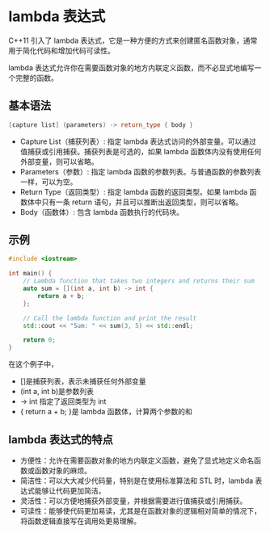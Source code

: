 # lambda 表达式

C++11 引入了 lambda 表达式，它是一种方便的方式来创建匿名函数对象，通常用于简化代码和增加代码可读性。

lambda 表达式允许你在需要函数对象的地方内联定义函数，而不必显式地编写一个完整的函数。

## 基本语法

```c++
[capture list] (parameters) -> return_type { body }
```

- Capture List（捕获列表）: 指定 lambda 表达式访问的外部变量。可以通过值捕获或引用捕获。捕获列表是可选的，如果 lambda 函数体内没有使用任何外部变量，则可以省略。
- Parameters（参数）: 指定 lambda 函数的参数列表。与普通函数的参数列表一样，可以为空。
- Return Type（返回类型）: 指定 lambda 函数的返回类型。如果 lambda 函数体中只有一条 return 语句，并且可以推断出返回类型，则可以省略。
- Body（函数体）: 包含 lambda 函数执行的代码块。

## 示例

```c++
#include <iostream>

int main() {
    // Lambda function that takes two integers and returns their sum
    auto sum = [](int a, int b) -> int {
        return a + b;
    };

    // Call the lambda function and print the result
    std::cout << "Sum: " << sum(3, 5) << std::endl;

    return 0;
}
```

在这个例子中，

- []是捕获列表，表示未捕获任何外部变量
- (int a, int b)是参数列表
- -> int 指定了返回类型为 int
- { return a + b; }是 lambda 函数体，计算两个参数的和

## lambda 表达式的特点

- 方便性：允许在需要函数对象的地方内联定义函数，避免了显式地定义命名函数或函数对象的麻烦。
- 简洁性：可以大大减少代码量，特别是在使用标准算法和 STL 时，lambda 表达式能够让代码更加简洁。
- 灵活性：可以方便地捕获外部变量，并根据需要进行值捕获或引用捕获。
- 可读性：能够使代码更加易读，尤其是在函数对象的逻辑相对简单的情况下，将函数逻辑直接写在调用处更易理解。
